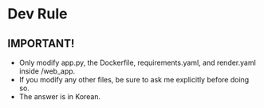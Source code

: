 # Dev Rule

## IMPORTANT!

- Only modify app.py, the Dockerfile, requirements.yaml, and render.yaml inside /web_app.
- If you modify any other files, be sure to ask me explicitly before doing so.
- The answer is in Korean.
